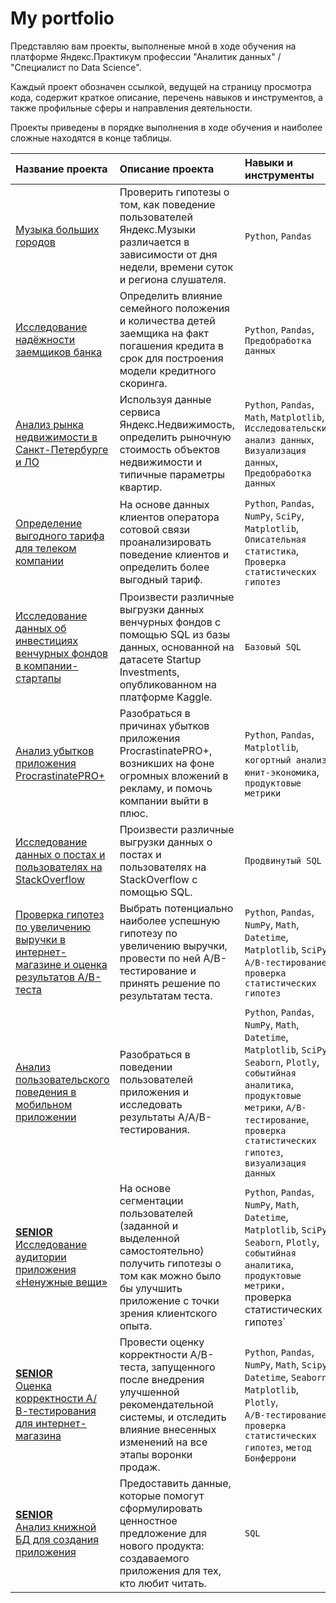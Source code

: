 # My portfolio

Представляю вам проекты, выполненые мной в ходе обучения на платформе Яндекс.Практикум профессии "Аналитик данных" / "Специалист по Data Science".

Каждый проект обозначен ссылкой, ведущей на страницу просмотра кода, содержит краткое описание, перечень навыков и инструментов, а также профильные сферы и направления деятельности.

Проекты приведены в порядке выполнения в ходе обучения и наиболее сложные находятся в конце таблицы.

|Название проекта|Описание проекта|Навыки и инструменты|Сферы деятельности|Направления деятельности|
|:-|:-|:-|:-|:-|
|[Музыка больших городов](https://github.com/raccoon007/yandex_practicum/tree/main/01_music)|Проверить гипотезы о том, как поведение пользователей Яндекс.Музыки различается в зависимости от дня недели, времени суток и региона слушателя.|`Python`, `Pandas`|Интернет-сервисы, <br />Стриминговые сервисы|Data Analyst|
|[Исследование надёжности заемщиков банка](https://github.com/raccoon007/yandex_practicum/tree/main/02_bank)|Определить влияние семейного положения и количества детей заемщика на факт погашения кредита в срок для построения модели кредитного скоринга.|`Python`, `Pandas`, `Предобработка данных`|Банковская сфера, <br />Кредитование|Data Analyst, <br />Финансовый аналитик|
|[Анализ рынка недвижимости в Санкт-Петербурге и ЛО](https://github.com/raccoon007/yandex_practicum/tree/main/03_apartments)|Используя данные сервиса Яндекс.Недвижимость, определить рыночную стоимость объектов недвижимости и типичные параметры квартир.|`Python`, `Pandas`, `Math`, `Matplotlib`,<br />`Исследовательский анализ данных`, <br />`Визуализация данных`, `Предобработка данных`|Интернет-сервисы, Площадки объявлений|Маркетинг аналитик, <br />Fraud-аналитик, <br />Data Analyst|
|[Определение выгодного тарифа для телеком компании](https://github.com/raccoon007/yandex_practicum/tree/main/04_telekom)|На основе данных клиентов оператора сотовой связи проанализировать поведение клиентов и определить более выгодный тариф.|`Python`, `Pandas`, `NumPy`, `SciPy`, `Matplotlib`,<br /> `Описательная статистика`, `Проверка статистических гипотез`|Телеком|Маркетинг аналитик, <br />Продуктовый аналитик, <br />Data Analyst|
|[Исследование данных об инвестициях венчурных фондов в компании-стартапы](https://github.com/raccoon007/yandex_practicum/tree/main/06_basic_sql)|Произвести различные выгрузки данных венчурных фондов с помощью SQL из базы данных, основанной на датасете Startup Investments, опубликованном на  платформе Kaggle.|`Базовый SQL`| Cтартапы, <br />Инвестиции|Data Analyst, <br />Финансовый аналитик, <br />Аналитик (универсал)|
|[Анализ убытков приложения ProcrastinatePRO+](https://github.com/raccoon007/yandex_practicum/tree/main/07_unit_economics)|Разобраться в причинах убытков приложения ProcrastinatePRO+, возникших на фоне огромных вложений в рекламу, и помочь компании выйти в плюс.|`Python`, `Pandas`, `Matplotlib`, `когортный анализ`, `юнит-экономика`, `продуктовые метрики`|Интернет-сервисы, Стартапы|Маркетинг-аналитик, Продуктовый аналитик|
|[Исследование данных о постах и пользователях на StackOverflow](https://github.com/raccoon007/yandex_practicum/tree/main/08_advanced_sql)|Произвести различные выгрузки данных о постах и пользователях на StackOverflow с помощью SQL.|`Продвинутый SQL`|Интернет-сервисы|Data Analyst, Аналитик (универсал)|
|[Проверка гипотез по увеличению выручки в интернет-магазине и оценка результатов А/В-теста](https://github.com/raccoon007/yandex_practicum/tree/main/09_hypotheses_and_a_b_test)|Выбрать потенциально наиболее успешную гипотезу по увеличению выручки, провести по ней А/В-тестирование и принять решение по результатам теста.|`Python`, `Pandas`, `NumPy`, `Math`, `Datetime`, `Matplotlib`, `SciPy`, <br />`A/B-тестирование`, `проверка статистических гипотез`|Интернет-магазины|Маркетинг-аналитик|
|[Анализ пользовательского поведения в мобильном приложении](https://github.com/raccoon007/yandex_practicum/tree/main/10_sales_funnel)|Разобраться в поведении пользователей приложения и исследовать результаты А/А/В-тестирования.|`Python`, `Pandas`, `NumPy`, `Math`, `Datetime`, `Matplotlib`, `SciPy`, `Seaborn`, `Plotly`, `событийная аналитика`, `продуктовые метрики`, `A/B-тестирование`, `проверка статистических гипотез`, `визуализация данных`|Стартапы, Бизнес, Интернет-сервисы|Маркетинг-аналитик, Продуктовый аналитик|
|[**SENIOR** <br /> Исследование аудитории приложения «Ненужные вещи»](https://github.com/raccoon007/yandex_practicum/tree/main/12_senior_project/mobile_app)|На основе сегментации пользователей (заданной и выделенной самостоятельно) получить гипотезы о том как можно было бы улучшить приложение с точки зрения клиентского опыта.|`Python`, `Pandas`, `NumPy`, `Math`, `Datetime`, `Matplotlib`, `SciPy`, `Seaborn`, `Plotly`, `событийная аналитика`, `продуктовые метрики, `проверка статистических гипотез`|Стартапы, Бизнес, Интернет-сервисы|Маркетинг-аналитик, Продуктовый аналитик|
|[**SENIOR** <br /> Оценка корректности А/В-тестирования для интернет-магазина](https://github.com/raccoon007/yandex_practicum/tree/main/12_senior_project/a_b_test)|Провести оценку корректности A/B-теста, запущенного после внедрения улучшенной рекомендательной системы, и отследить влияние внесенных изменений на все этапы воронки продаж.|`Python`, `Pandas`, `NumPy`, `Math`, `Scipy`, `Datetime`, `Seaborn`, `Matplotlib`, `Plotly`, <br />`А/В-тестирование`, `проверка статистических гипотез`, `метод Бонферрони`|Интернет-сервисы, Интернет-магазины|Маркетинг-аналитик, Продуктовый аналитик|
|[**SENIOR** <br /> Анализ книжной БД для создания приложения](https://github.com/raccoon007/yandex_practicum/tree/main/12_senior_project/sql)|Предоставить данные, которые помогут сформулировать ценностное предложение для нового продукта: создаваемого приложения для тех, кто любит читать.|`SQL`|Стартапы, Бизнес, Интернет-сервисы|Data Analyst, Аналитик (универсал)|
